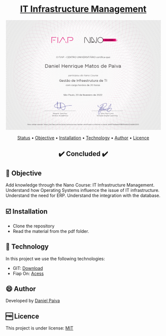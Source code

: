 <h1 align="center">
<a href="https://github.com/danhpaiva/matuto-challenge-csharp">IT Infrastructure Management</a>
</h1>

<p align="center">
  <a href="#">
    <img src="certificate\nano_gestao_infra_ti.png" width="700" alt="certificate">
  </a>
</p>

<p align="center">
 <a href="#status">Status</a> • 
 <a href="#objective">Objective</a> •
 <a href="#installation">Installation</a> • 
 <a href="#technology">Technology</a> • 
 <a href="#author">Author</a> • 
 <a href="#licence">Licence</a>
</p>

<h2 align="center" id=status> 
	✔️ Concluded ✔️
</h2>

<h2 id=objective>📜 Objective</h2>

Add knowledge through the Nano Course: IT Infrastructure Management.
Understand how Operating Systems influence the issue of IT infrastructure.
Understand the need for ERP.
Understand the integration with the database.

<h2 id=installation>☑️ Installation</h2>

- Clone the repository
- Read the material from the pdf folder.

<h2 id=technology>🧰 Technology</h2>
In this project we use the following technologies:

- GIT: <a href="https://git-scm.com/downloads">Download</a>
- Fiap On: <a href="https://on.fiap.com.br/">Acess</a>
  
<h2 id=author>😄 Author</h2>
Developed by <a href="https://www.linkedin.com/in/danhpaiva/">Daniel Paiva</a>

<h2 id=licence>🆓 Licence</h2>
This project is under license: <a href="https://github.com/danhpaiva/matuto-challenge-csharp/blob/main/LICENSE">MIT</a>